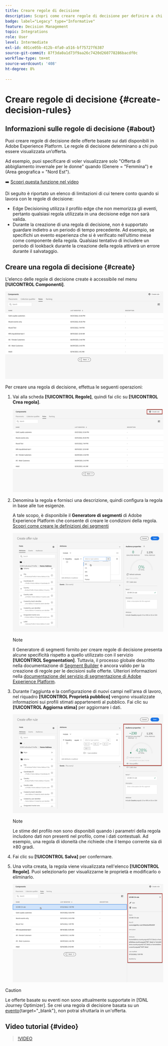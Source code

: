 ```yaml
---
title: Creare regole di decisione
description: Scopri come creare regole di decisione per definire a chi visualizzare le offerte
badge: label="Legacy" type="Informative"
feature: Decision Management
topic: Integrations
role: User
level: Intermediate
exl-id: 401ce05b-412b-4fa0-a516-bf75727f6387
source-git-commit: 87f3da0a1d73f9aa26c7420d260778286bacdf0c
workflow-type: tm+mt
source-wordcount: '408'
ht-degree: 8%

---
```


# Creare regole di decisione {#create-decision-rules}

## Informazioni sulle regole di decisione {#about}

Puoi creare regole di decisione delle offerte basate sui dati disponibili in Adobe Experience Platform. Le regole di decisione determinano a chi può essere visualizzata un’offerta.

Ad esempio, puoi specificare di voler visualizzare solo &quot;Offerta di abbigliamento invernale per le donne&quot; quando (Genere = &quot;Femmina&quot;) e (Area geografica = &quot;Nord Est&quot;).

➡️ [Scopri questa funzione nel video](#video)

Di seguito è riportato un elenco di limitazioni di cui tenere conto quando si lavora con le regole di decisione:

* Edge Decisioning utilizza il profilo edge che non memorizza gli eventi, pertanto qualsiasi regola utilizzata in una decisione edge non sarà valida.
* Durante la creazione di una regola di decisione, non è supportato guardare indietro a un periodo di tempo precedente. Ad esempio, se specifichi un evento esperienza che si è verificato nell’ultimo mese come componente della regola. Qualsiasi tentativo di includere un periodo di lookback durante la creazione della regola attiverà un errore durante il salvataggio.
  <!--* Decision requests that use the hub profile will look at the last 100 experience events on the profile to evaluate rules that reference historical experience events.-->

## Creare una regola di decisione {#create}

L&#39;elenco delle regole di decisione create è accessibile nel menu **[!UICONTROL Componenti]**.

![](../assets/decision_rules_list.png)

Per creare una regola di decisione, effettua le seguenti operazioni:

1. Vai alla scheda **[!UICONTROL Regole]**, quindi fai clic su **[!UICONTROL Crea regola]**.

   ![](../assets/offers_decision_rule_creation.png)

1. Denomina la regola e fornisci una descrizione, quindi configura la regola in base alle tue esigenze.

   A tale scopo, è disponibile il **Generatore di segmenti** di Adobe Experience Platform che consente di creare le condizioni della regola. [Scopri come creare le definizioni dei segmenti](../../audience/creating-a-segment-definition.md)

   <!--In this example, the rule will target customers that have the "Gold" loyalty level.-->

   ![](../assets/offers_decision_rule_creation_segment.png)

   >[!NOTE]
   >
   >Il Generatore di segmenti fornito per creare regole di decisione presenta alcune specificità rispetto a quello utilizzato con il servizio **[!UICONTROL Segmentation]**. Tuttavia, il processo globale descritto nella documentazione di [Segment Builder](../../audience/creating-a-segment-definition.md) è ancora valido per la creazione di regole per le decisioni sulle offerte. Ulteriori informazioni nella [documentazione del servizio di segmentazione di Adobe Experience Platform](https://experienceleague.adobe.com/docs/experience-platform/segmentation/ui/segment-builder.html?lang=it).

1. Durante l&#39;aggiunta e la configurazione di nuovi campi nell&#39;area di lavoro, nel riquadro **[!UICONTROL Proprietà pubblico]** vengono visualizzate informazioni sui profili stimati appartenenti al pubblico. Fai clic su **[!UICONTROL Aggiorna stima]** per aggiornare i dati.

   ![](../assets/offers_decision_rule_creation_estimate.png)

   >[!NOTE]
   >
   >Le stime del profilo non sono disponibili quando i parametri della regola includono dati non presenti nel profilo, come i dati contestuali. Ad esempio, una regola di idoneità che richiede che il tempo corrente sia di ≥80 gradi.

1. Fai clic su **[!UICONTROL Salva]** per confermare.

1. Una volta creata, la regola viene visualizzata nell&#39;elenco **[!UICONTROL Regole]**. Puoi selezionarlo per visualizzarne le proprietà e modificarlo o eliminarlo.

   ![](../assets/rule_created.png)

>[!CAUTION]
>
>Le offerte basate su eventi non sono attualmente supportate in [!DNL Journey Optimizer]. Se crei una regola di decisione basata su un [evento](https://experienceleague.adobe.com/docs/experience-platform/segmentation/ui/segment-builder.html?lang=it#events){target="_blank"}, non potrai sfruttarla in un&#39;offerta.

## Video tutorial {#video}

>[!VIDEO](https://video.tv.adobe.com/v/329373?quality=12)
